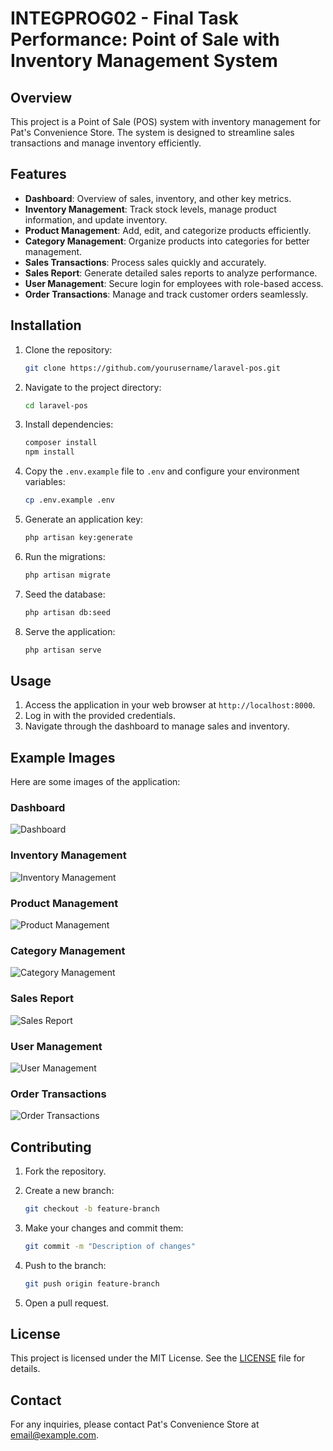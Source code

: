 # INTEGPROG02 - Final Task Performance: Point of Sale with Inventory Management System

## Overview

This project is a Point of Sale (POS) system with inventory management for Pat's Convenience Store. The system is designed to streamline sales transactions and manage inventory efficiently.

## Features

- **Dashboard**: Overview of sales, inventory, and other key metrics.
- **Inventory Management**: Track stock levels, manage product information, and update inventory.
- **Product Management**: Add, edit, and categorize products efficiently.
- **Category Management**: Organize products into categories for better management.
- **Sales Transactions**: Process sales quickly and accurately.
- **Sales Report**: Generate detailed sales reports to analyze performance.
- **User Management**: Secure login for employees with role-based access.
- **Order Transactions**: Manage and track customer orders seamlessly.

## Installation

1. Clone the repository:

    ```bash
    git clone https://github.com/yourusername/laravel-pos.git
    ```

2. Navigate to the project directory:

    ```bash
    cd laravel-pos
    ```

3. Install dependencies:

    ```bash
    composer install
    npm install
    ```

4. Copy the `.env.example` file to `.env` and configure your environment variables:

    ```bash
    cp .env.example .env
    ```

5. Generate an application key:

    ```bash
    php artisan key:generate
    ```

6. Run the migrations:

    ```bash
    php artisan migrate
    ```

7. Seed the database:

    ```bash
    php artisan db:seed
    ```

8. Serve the application:

    ```bash
    php artisan serve
    ```

## Usage

1. Access the application in your web browser at `http://localhost:8000`.
2. Log in with the provided credentials.
3. Navigate through the dashboard to manage sales and inventory.

## Example Images

Here are some images of the application:

### Dashboard

![Dashboard](public/images/examples/dashboard.png)

### Inventory Management

![Inventory Management](public/images/examples/inventory.png)

### Product Management

![Product Management](public/images/examples/product.png)

### Category Management

![Category Management](public/images/examples/category.png)

### Sales Report

![Sales Report](public/images/examples/sales_report.png)

### User Management

![User Management](public/images/examples/users.png)

### Order Transactions

![Order Transactions](public/images/examples/order_transact.png)

## Contributing

1. Fork the repository.
2. Create a new branch:

    ```bash
    git checkout -b feature-branch
    ```

3. Make your changes and commit them:

    ```bash
    git commit -m "Description of changes"
    ```

4. Push to the branch:

    ```bash
    git push origin feature-branch
    ```

5. Open a pull request.

## License

This project is licensed under the MIT License. See the [LICENSE](LICENSE) file for details.

## Contact

For any inquiries, please contact Pat's Convenience Store at [email@example.com](mailto:email@example.com).
